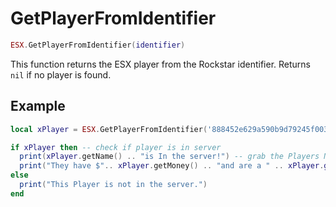 # GetPlayerFromIdentifier

```lua
ESX.GetPlayerFromIdentifier(identifier)
```

This function returns the ESX player from the Rockstar identifier. Returns `nil` if no player is found.

## Example

```lua
local xPlayer = ESX.GetPlayerFromIdentifier('888452e629a590b9d79245f0030b1f7b9a81d558') -- attempt to get player

if xPlayer then -- check if player is in server
  print(xPlayer.getName() .. "is In the server!") -- grab the Players Name
  print("They have $".. xPlayer.getMoney() .. "and are a " .. xPlayer.group) -- grab how much cash they have and if they are an admin or a user
else
  print("This Player is not in the server.")
end
```
